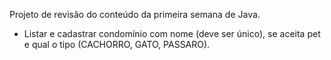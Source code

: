 Projeto de revisão do conteúdo da primeira semana de Java.

- Listar e cadastrar condomínio com nome (deve ser único), se aceita pet e qual o tipo (CACHORRO, GATO, PASSARO).
